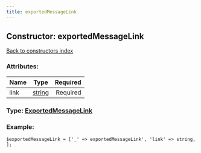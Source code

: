 ```yaml
---
title: exportedMessageLink
---
```

## Constructor: exportedMessageLink  
[Back to constructors index](index.md)



### Attributes:

| Name     |    Type       | Required |
|----------|:-------------:|---------:|
|link|[string](../types/string.md) | Required|



### Type: [ExportedMessageLink](../types/ExportedMessageLink.md)


### Example:

```
$exportedMessageLink = ['_' => exportedMessageLink', 'link' => string, ];
```